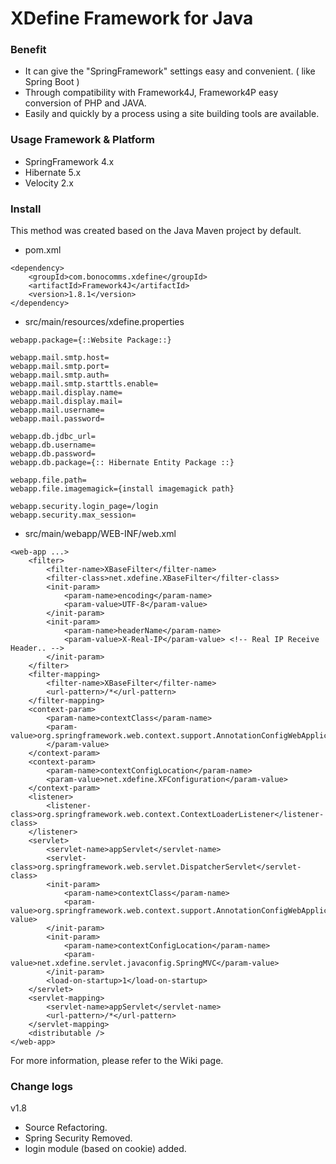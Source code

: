 # XDefine Framework for Java


### Benefit

* It can give the "SpringFramework" settings easy and convenient. ( like Spring Boot )
* Through compatibility with Framework4J, Framework4P easy conversion of PHP and JAVA.
* Easily and quickly by a process using a site building tools are available.


### Usage Framework & Platform

* SpringFramework 4.x
* Hibernate 5.x
* Velocity 2.x


### Install

This method was created based on the Java Maven project by default.

* pom.xml

```
<dependency>
	<groupId>com.bonocomms.xdefine</groupId>
	<artifactId>Framework4J</artifactId>
	<version>1.8.1</version>
</dependency>
```

* src/main/resources/xdefine.properties

```
webapp.package={::Website Package::}

webapp.mail.smtp.host=
webapp.mail.smtp.port=
webapp.mail.smtp.auth=
webapp.mail.smtp.starttls.enable=
webapp.mail.display.name=
webapp.mail.display.mail=
webapp.mail.username=
webapp.mail.password=

webapp.db.jdbc_url=
webapp.db.username=
webapp.db.password=
webapp.db.package={:: Hibernate Entity Package ::}

webapp.file.path=
webapp.file.imagemagick={install imagemagick path}

webapp.security.login_page=/login
webapp.security.max_session=

```
 
* src/main/webapp/WEB-INF/web.xml
```
<web-app ...>
	<filter>
		<filter-name>XBaseFilter</filter-name>
		<filter-class>net.xdefine.XBaseFilter</filter-class>
		<init-param>
			<param-name>encoding</param-name>
			<param-value>UTF-8</param-value>
		</init-param>
		<init-param>
			<param-name>headerName</param-name>
			<param-value>X-Real-IP</param-value> <!-- Real IP Receive Header.. -->
		</init-param>
	</filter>
	<filter-mapping>
		<filter-name>XBaseFilter</filter-name>
		<url-pattern>/*</url-pattern>
	</filter-mapping>
	<context-param>
		<param-name>contextClass</param-name>
		<param-value>org.springframework.web.context.support.AnnotationConfigWebApplicationContext
		</param-value>
	</context-param>
	<context-param>
		<param-name>contextConfigLocation</param-name>
		<param-value>net.xdefine.XFConfiguration</param-value>
	</context-param>
	<listener>
		<listener-class>org.springframework.web.context.ContextLoaderListener</listener-class>
	</listener>
	<servlet>
		<servlet-name>appServlet</servlet-name>
		<servlet-class>org.springframework.web.servlet.DispatcherServlet</servlet-class>
		<init-param>
			<param-name>contextClass</param-name>
			<param-value>org.springframework.web.context.support.AnnotationConfigWebApplicationContext</param-value>
		</init-param>
		<init-param>
			<param-name>contextConfigLocation</param-name>
			<param-value>net.xdefine.servlet.javaconfig.SpringMVC</param-value>
		</init-param>
		<load-on-startup>1</load-on-startup>
	</servlet>
	<servlet-mapping>
		<servlet-name>appServlet</servlet-name>
		<url-pattern>/*</url-pattern>
	</servlet-mapping>
	<distributable />
</web-app>

```

For more information, please refer to the Wiki page.



### Change logs

v1.8 
- Source Refactoring.
- Spring Security Removed.
- login module (based on cookie) added.



